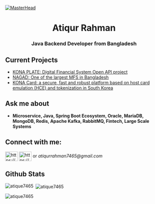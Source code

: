 [![MasterHead](https://www.dwsit.com/upload/backend-development-1584616173.jpg)](https://www.linkedin.com/in/atiqur-rahman7465/)
<h1 align="center">Atiqur Rahman</h1>
<h3 align="center">Java Backend Developer from Bangladesh</h3>
<!-- <img align="right" alt="Coding" width="400" src="https://cdn.dribbble.com/users/1162077/screenshots/3848914/programmer.gif"> -->

## Current Projects
- [KONA PLATE: Digital Financial System Open API project](https://konaplate.com/)
- [NAGAD: One of the largest MFS in Bangladesh](https://nagad.com.bd/)
- [KONA Card: a secure, fast and robust platform based on host card emulation (HCE) and tokenization in South Korea](https://konai.com/business/fintech/kona_card)

## Ask me about 
- **Microservice, Java, Spring Boot Ecosystem, Oracle, MariaDB, MongoDB, Redis, Apache Kafka, RabbitMQ, Fintech, Large Scale Systems**

## Connect with me:
<p align="left">
<a href="https://www.linkedin.com/in/atiqur-rahman7465/" target="blank"><img align="center" src="https://raw.githubusercontent.com/rahuldkjain/github-profile-readme-generator/master/src/images/icons/Social/linked-in-alt.svg" alt="https://www.linkedin.com/in/atiqur-rahman7465/" height="30" width="40" /></a>
<a href="https://www.hackerrank.com/atiqurrahman7465" target="blank"><img align="center" src="https://raw.githubusercontent.com/rahuldkjain/github-profile-readme-generator/master/src/images/icons/Social/hackerrank.svg" alt="https://www.hackerrank.com/atiqurrahman7465" height="30" width="40" /></a>
or <i>atiqurrahman7465@gmail.com</i>
</p>

## Github Stats
<p><img align="left" src="https://github-readme-stats.vercel.app/api/top-langs?username=atique7465&show_icons=true&locale=en&layout=compact" alt="atique7465" /></p>
<p>&nbsp;<img align="center" src="https://github-readme-stats.vercel.app/api?username=atique7465&show_icons=true&locale=en" alt="atique7465" /></p>
<p><img align="center" src="https://github-readme-streak-stats.herokuapp.com/?user=atique7465&" alt="atique7465" /></p>

